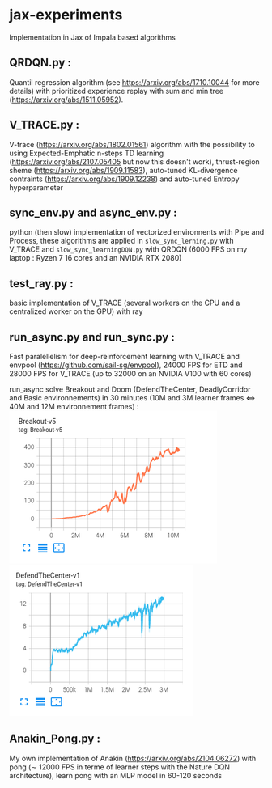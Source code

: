 # jax-experiments

Implementation in Jax of Impala based algorithms

## QRDQN.py : 
Quantil regression algorithm (see https://arxiv.org/abs/1710.10044 for more details) with prioritized experience replay with sum and min tree (https://arxiv.org/abs/1511.05952).

## V_TRACE.py : 

V-trace (https://arxiv.org/abs/1802.01561) algorithm with the possibility to using Expected-Emphatic n-steps TD learning (https://arxiv.org/abs/2107.05405 but now this doesn't work), thrust-region sheme (https://arxiv.org/abs/1909.11583), auto-tuned KL-divergence contraints (https://arxiv.org/abs/1909.12238) and auto-tuned Entropy hyperparameter

## sync_env.py and async_env.py :
python (then slow) implementation of vectorized environnents with Pipe and Process, these algorithms are applied in `slow_sync_lerning.py` with V_TRACE and `slow_sync_learningDQN.py` with QRDQN (6000 FPS on my laptop : Ryzen 7 16 cores and an NVIDIA RTX 2080)

## test_ray.py :
basic implementation of V_TRACE (several workers on the CPU and a centralized worker on the GPU) with ray

## run_async.py and run_sync.py : 
Fast paralellelism for deep-reinforcement learning with V_TRACE and envpool (https://github.com/sail-sg/envpool), 24000 FPS for ETD and 28000 FPS for V_TRACE (up to 32000 on an NVIDIA V100 with 60 cores)

run_async solve Breakout and Doom (DefendTheCenter, DeadlyCorridor and Basic environnements) in 30 minutes (10M and 3M learner frames $\Leftrightarrow$ 40M and 12M environnement frames) :  
![](images/V_TRACE_Breakout.png)
![](images/V_TRACE_DefendTheCenter.png)

## Anakin_Pong.py : 

My own implementation of Anakin (https://arxiv.org/abs/2104.06272) with pong ($\sim$ 12000 FPS in terme of learner steps with the Nature DQN architecture), learn pong with an MLP model in 60-120 seconds

